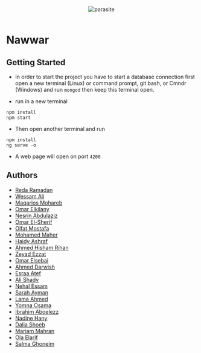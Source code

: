 <p align="center">
<img src="http://i63.tinypic.com/rububs.jpg" alt="parasite" />
<br />
<br />
</p>

# Nawwar

## Getting Started

- In order to start the project you have to start a database connection first
  open a new terminal (Linux) or command prompt, git bash, or Cmndr (Windows) and run `mongod`
  then keep this terminal open.
  
- run in a new terminal

```
npm install
npm start
```
- Then open another terminal and run
```
npm install
ng serve -o
```
- A web page will open on port `4200` 

 ## Authors
  - [Reda Ramadan](https://github.com/Logician724) 
  - [Wessam Ali](https://github.com/wessam611) 
  - [Maqarios Mohareb](https://github.com/Maqarios)
  - [Omar Elkilany](https://github.com/OmarElkilany)
  - [Nesrin Abdulaziz](https://github.com/NesrinAbdulaziz)
  - [Omar El-Sherif](https://github.com/OmarOES)
  - [Olfat Mostafa](https://github.com/OlfatMostafa)
  - [Mohamed Maher](https://github.com/MoeMaher)
  - [Haidy Ashraf](https://github.com/HeidiAshraf)
  - [Ahmed Hisham Rihan](https://github.com/ahmed1hisham)
  - [Zeyad Ezzat](https://github.com/zeyadezzat)
  - [Omar Elsebai](https://github.com/Machiination)
  - [Ahmed Darwish](https://github.com/Shiro-Raven)
  - [Esraa Atef](https://github.com/EsraaATEFibrahim)
  - [Ali Shady](https://github.com/AliShady)
  - [Nehal Essam](https://github.com/KAREFSN)
  - [Sarah Ayman](https://github.com/SarahAyman)
  - [Lama Ahmed](https://github.com/lamaahmed166)
  - [Yomna Osama](https://github.com/YomnaOsama)
  - [Ibrahim Aboelezz](https://github.com/heemo70)
  - [Nadine Hany](https://github.com/nadinehany)
  - [Dalia Shoeb](https://github.com/DaliaShoeb)
  - [Mariam Mahran](https://github.com/mariamkhmahran)
  - [Ola Elarif](https://github.com/olaelarif)
  - [Salma Ghoneim](https://github.com/SalmaGhoneim)